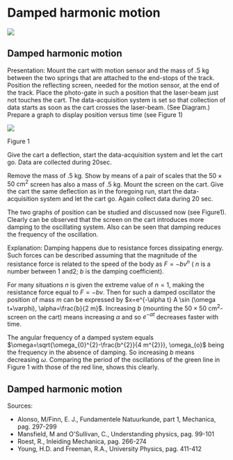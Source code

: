 # Damped harmonic motion 

![](https://cdn.mathpix.com/cropped/2024_06_24_770514c7f915714489a0g-1.jpg?height=1131&width=1539&top_left_y=314&top_left_x=224)

## Damped harmonic motion

Presentation: Mount the cart with motion sensor and the mass of $.5 \mathrm{~kg}$ between the two springs that are attached to the end-stops of the track. Position the reflecting screen, needed for the motion sensor, at the end of the track. Place the photo-gate in such a position that the laser-beam just not touches the cart. The data-acquisition system is set so that collection of data starts as soon as the cart crosses the laser-beam. (See Diagram.) Prepare a graph to display position versus time (see Figure 1)

![](https://cdn.mathpix.com/cropped/2024_06_24_770514c7f915714489a0g-2.jpg?height=548&width=1217&top_left_y=680&top_left_x=548)

Figure 1

Give the cart a deflection, start the data-acquisition system and let the cart go. Data are collected during 20sec.

Remove the mass of $.5 \mathrm{~kg}$. Show by means of a pair of scales that the $50 \times 50 \mathrm{~cm}^{2}$ screen has also a mass of $.5 \mathrm{~kg}$. Mount the screen on the cart. Give the cart the same deflection as in the foregoing run, start the data-acquisition system and let the cart go. Again collect data during 20 sec.

The two graphs of position can be studied and discussed now (see Figure1). Clearly can be observed that the screen on the cart introduces more damping to the oscillating system. Also can be seen that damping reduces the frequency of the oscillation.

Explanation: Damping happens due to resistance forces dissipating energy. Such forces can be described assuming that the magnitude of the resistance force is related to the speed of the body as $F=-b v^{n}$ ( $n$ is a number between 1 and2; $b$ is the damping coefficient).

For many situations $n$ is given the extreme value of $n=1$, making the resistance force equal to $F=-b v$. Then for such a damped oscillator the position of mass $m$ can be expressed by $x=e^{-\alpha t} A \sin (\omega t+\varphi), \alpha=\frac{b}{2 m}$. Increasing $b$ (mounting the $50 \times 50 \mathrm{~cm}^{2}$-screen on the cart) means increasing $\alpha$ and so $e^{-\alpha t}$ decreases faster with time.

The angular frequency of a damped system equals $\omega=\sqrt{\omega_{0}^{2}-\frac{b^{2}}{4 m^{2}}}, \omega_{o}$ being the frequency in the absence of damping. So increasing $b$ means decreasing $\omega$. Comparing the period of the oscillations of the green line in Figure 1 with those of the red line, shows this clearly.

## Damped harmonic motion

Sources:

- Alonso, M/Finn, E. J., Fundamentele Natuurkunde, part 1, Mechanica, pag. 297-299
- Mansfield, M and O'Sullivan, C., Understanding physics, pag. 99-101
- Roest, R., Inleiding Mechanica, pag. 266-274
- Young, H.D. and Freeman, R.A., University Physics, pag. 411-412

